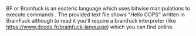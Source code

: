 BF or Brainfuck is an esoteric language which uses bitwise manipulations to execute commands .
The provided text file shows "Hello COPS" written in BrainFuck although to read it you'll require a brainfuck interpreter (like https://www.dcode.fr/brainfuck-language) which you can find online.